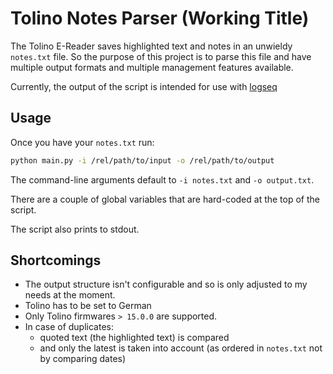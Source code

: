 # Tolino Notes Parser (Working Title)
The Tolino E-Reader saves highlighted text and notes in an unwieldy `notes.txt` file. So the purpose of this project is to parse this file
and have multiple output formats and multiple management features available.

Currently, the output of the script is intended for use with [logseq](https://github.com/logseq/logseq)

## Usage

Once you have your `notes.txt` run:

``` bash
python main.py -i /rel/path/to/input -o /rel/path/to/output
```
The command-line arguments default to `-i notes.txt` and `-o output.txt`.

There are a couple of global variables that are hard-coded at the top of the script.

The script also prints to stdout.

## Shortcomings 

* The output structure isn't configurable and so is only adjusted to my needs at the moment.
* Tolino has to be set to German
* Only Tolino firmwares `> 15.0.0` are supported.
* In case of duplicates:
  * quoted text (the highlighted text) is compared
  * and only the latest is taken into account (as ordered in `notes.txt` not by comparing dates)
  
